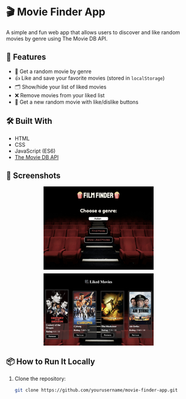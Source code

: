 # 🎬 Movie Finder App

A simple and fun web app that allows users to discover and like random movies by genre using The Movie DB API.

## 🚀 Features

- 🎲 Get a random movie by genre
- 👍 Like and save your favorite movies (stored in `localStorage`)
- 🗂️ Show/hide your list of liked movies
- ❌ Remove movies from your liked list
- 🔄 Get a new random movie with like/dislike buttons

## 🛠️ Built With

- HTML
- CSS
- JavaScript (ES6)
- [The Movie DB API](https://www.themoviedb.org/documentation/api)

## 📸 Screenshots

<div style="display: flex; flex-wrap: wrap; gap: 10px; justify-content: center;">
  <img src="./assets/hero.png" alt="Home view" style="width: 45%; width: 300px;">
  <img src="./assets/likedmovies.png" alt="Liked movies section" style="width: 45%; width: 300px;">
</div>

## 📦 How to Run It Locally

1. Clone the repository:
   ```bash
   git clone https://github.com/yourusername/movie-finder-app.git
   ```
